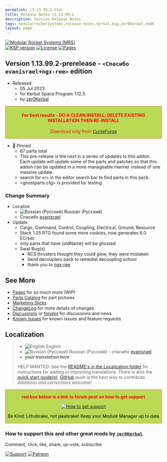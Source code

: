 ```yaml
---
permalink: /1.13.99.2.html
title: Release Notes v1.13.99.2
description: Version Release Notes
tags: modularrocketsystems,release-notes,kerbal,ksp,zer0Kerbal,zedK
layout: page
---
```

<!-- ReleaseLayout.md v1.13.99.2
Modular Rocket Systems (MRS)
created: 14 Feb 2023
updated: 04 Jul 2023

TEMPLATE: ReleaseLayout.md v1.3.7.0
created: 11 Aug 2018
updated: 29 May 2023 -->
[![Modular Rocket Systems (MRS)][SHD:mod]][CURSFG:url]  
[![KSP version][KSP:shd]][KSP:url] [![License][LIC:shd]][LIC:url] [![Pages][SHD:pgs]][pages]

## Version 1.13.99.2-prerelease - `<Спасибо evanisrael+ngx-ree>` edition

* Released
  * 05 Jul 2023
  * for Kerbal Space Program 1.12.5
  * by [zer0Kerbal](https://github.com/zer0Kerbal)

<div style="border:0.5px solid Tomato; background-color: #bada55; color: #FF0000; text-align:center"><h4><b>For best results - DO A CLEAN INSTALL; DELETE EXISTING INSTALLATION THEN RE-INSTALL</b></h4><p>Download only from <a href="https://www.curseforge.com/kerbal/ksp-mods/ModularRocketSystems/files">CurseForge</a></p></div>

* 📌 Pinned
  * 67 parts total
  * This pre-release is the next in a series of updates to this addon. Each update will update some of the parts and patches so that this addon can be updated in a more manageable manner instead of one massive update.
  * search for `mrs` in the editor search bar to find parts in this pack.
  * <ghostparts.cfg> is provided for testing

### Change Summary

* Localize
  * ![Russian (Русский)](https://raw.githubusercontent.com/zer0Kerbal/zer0Kerbal/master/img/RU.png) Russian (Русский)
  * Спасибо [evanisrael](https://github.com/evanisrael)
* Update
  * Cargo, Command, Control, Coupling, Electrical, Ground, Resource
  * Stack 1.25 RTG found some more cookies, now generates 6.0 EC/sec
  * only parts that have [oldName] will be ghosted
  * Swat Bug(s)
    * RCS thrusters thought they could glow, they were mistaken
    * Send decouplers back to remedial decoupling school
    * thank you to [ngx-ree](https://github.com/ngx-ree)

## See More

* [Pages][pages] for so much more (WIP)
* [Parts Catalog][parts] for part pictures
* [Marketing Slicks][markt]
* [ChangeLog][chlog] for more details of changes
* [Discussions][discu] or [forums][forum] for discussions and news
* [Known Issues][issue] for known issues and feature requests

## Localization

>* ![English](https://raw.githubusercontent.com/zer0Kerbal/zer0Kerbal/zed'K/img/EN.png) English
>* ![Russian (Русский)](https://raw.githubusercontent.com/zer0Kerbal/zer0Kerbal/master/img/RU.png) Russian (Русский) - спасибо [evanisrael](https://github.com/evanisrael)
>* ***your translation here***
>
> HELP WANTED: See the [README's in the Localization folder](https://github.com/zer0Kerbal/zer0Kerbal/blob/master/Localization/readme.md) for instructions for adding or improving translations. There is also the [quick start guide(s)](https://github.com/zer0Kerbal/zer0Kerbal/blob/master/Localization/quickstart.md). [GitHub][GitHub:url] push is the best way to contribute. *Additions and corrections welcome!*

<div style="border:0.5px solid Tomato; background-color: #BADA55; color: #FF0000; text-align:center">
  <p><b>red box below is a link to forum post on how to get support</b></p>
  <a href="https://forum.kerbalspaceprogram.com/index.php?/topic/83212-*">
    <p><img src="https://i.postimg.cc/vHP6zmrw/image.png" alt="How to get support"></p></a>
  <p style="color: #000000;">Be Kind: Lithobrake, not jakebrake! Keep your Module Manager up to date</p>
</div>

### How to support this and other great mods by [`zer0Kerbal`][zedK]

Comment, click, like, share, up-vote, subscribe

[![Support][PAYPAL:img]][PAYPAL:url] [![Patreon][PATREON:img]][PATREON:url]

<!-- links -->
[chlog]: https://raw.githubusercontent.com/zer0Kerbal/ModularRocketSystems/master/changelog.md "Changelog"
[discu]: https://github.com/zer0Kerbal/ModularRocketSystems/discussions/ "Discussions"
[forum]: https://forum.kerbalspaceprogram.com/index.php?/topic/211992-*/ "Modular Rocket Systems (MRS)"
[issue]: https://github.com/zer0Kerbal/ModularRocketSystems/issues/ "Issue Tracker"
[markt]: https://zer0kerbal.github.io/ModularRocketSystems/Marketing "Marketing Slicks"
[pages]: https://zer0kerbal.github.io/ModularRocketSystems/ "GitHub Pages"
[parts]: https://zer0kerbal.github.io/ModularRocketSystems/PartsCatalog "Parts Catalog"

<!-- shields -->
[SHD:mod]: https://img.shields.io/badge/Modular%20Rocket%20Systems%20(MRS)%20-v1.13.99.2--prerelease-BADA55.svg?style=plastic&labelColor=darkgreen/ "1.13.99.2-prerelease"
[SHD:pgs]: https://img.shields.io/badge/GitHub-Pages-white?style=plastic&labelColor=9cf&logoColor=181717&logo=github/ "GitHub IO"

[CURSFG:url]: https://www.curseforge.com/kerbal/ksp-mods/ModularRocketSystems "CurseForge"
[GITHUB:url]: https://github.com/zer0Kerbal/ModularRocketSystems/ "GitHub"

[KSP:url]: http://kerbalspaceprogram.com/ "Kerbal Space Program"
[KSP:shd]: https://img.shields.io/badge/KSP-1.12.5-blue.svg?style=plastic&labelColor=black/ "Kerbal Space Program"

<!--- license -->
[LIC:url]: https://creativecommons.org/licenses/by-sa/4.0/ "CC BY-SA 4.0+ARR"
[LIC:shd]: https://img.shields.io/badge/License-CC%20BY--SA%204.0+ARR-ef9421?labelColor=black&style=plastic&logoColor=ef9421&logo=creativecommons "CC BY-SA 4.0+ARR"

[PAYPAL:img]: https://img.shields.io/badge/Buy%20me%20some%20-LFO-BADA55?style=for-the-badge&logo=paypal&labelColor=FFDD00 "PayPal"
[PAYPAL:url]: https://www.paypal.com/donate?hosted_button_id=DC22YHMEJREKL "PayPal"
[PATREON:img]: https://img.shields.io/badge/Patreon%20-Patreonize-FF424D?style=for-the-badge&logo=patreon "Patreon"
[PATREON:url]: https://www.patreon.com/zer0Kerbal/membership "Patreon"

[zedK]: https://forum.kerbalspaceprogram.com/index.php?/profile/190933-*/ "zer0Kerbal"

<!-- THIS FILE: CC BY-ND 4.0 by zer0Kerbal -->